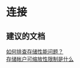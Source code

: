 <properties
    pageTitle="connectivity"
    description="连接"
    service="microsoft.classicstorage"
    resource="storageaccounts"
    authors="aashu"
    displayOrder=""
    selfHelpType="generic"
    supportTopicIds="32435972"
    resourceTags=""
    productPesIds="15629"
    cloudEnvironments="public"
/>


# 连接

## **建议的文档**
[如何排查存储性能问题？](http://go.microsoft.com/fwlink/?LinkId=785091)<br>
[存储帐户可缩放性限制是什么](http://go.microsoft.com/fwlink/?LinkId=785092)



<!--HONumber=Jul16_HO4-->


